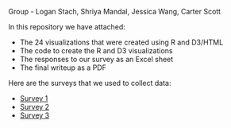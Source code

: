 Group - Logan Stach, Shriya Mandal, Jessica Wang, Carter Scott

In this repository we have attached:
* The 24 visualizations that were created using R and D3/HTML
* The code to create the R and D3 visualizations
* The responses to our survey as an Excel sheet
* The final writeup as a PDF

Here are the surveys that we used to collect data:
* [Survey 1](https://docs.google.com/forms/d/e/1FAIpQLSeLj7vNVGYHM3ZabBW3G-SjvDWOQeCXbBREpkGSR3CvVqKErA/viewform?fbzx=-7915634690915610099)
* [Survey 2](https://docs.google.com/forms/d/e/1FAIpQLSfEll8lS0SdfEFpTTCbWuC33J-omPhLezifmsThtYEf6DNZuw/viewform)
* [Survey 3](https://docs.google.com/forms/d/e/1FAIpQLSfO5QkBBPycYm6Dmwu_tAgtYOdhyXK-twHnUEEnsidmhM3jCA/viewform?usp=sf_link)
